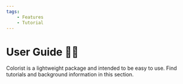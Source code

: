 ```yaml
---
tags:
    - Features
    - Tutorial
---
```


# User Guide 👨‍🔧
Colorist is a lightweight package and intended to be easy to use. Find tutorials and background information in this section.
